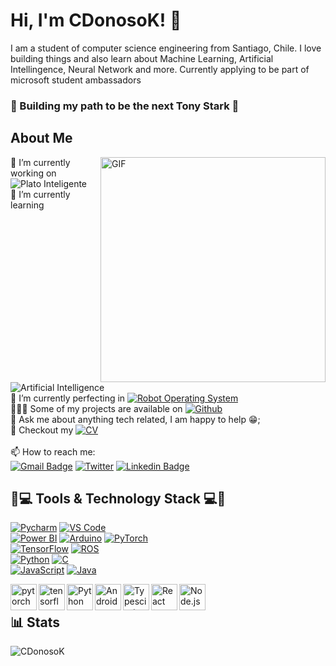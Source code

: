 # Hi, I'm CDonosoK! 👋

I am a student of computer science engineering from Santiago, Chile. I love building things and also learn about Machine Learning, Artificial Intellingence, Neural Network and more. Currently applying to be part of microsoft student ambassadors
<br>

### 🤖 Building my path to be the next Tony Stark 🤖


## About Me
<img align="right" alt="GIF" src="https://raw.githubusercontent.com/rahul-jha98/rahul-jha98/main/techstack.gif" width="360px"/>

🔭 I’m currently working on ![Plato Inteligente](https://img.shields.io/badge/-Plato%20Inteligente-brightgreen)
<br>
🌱 I’m currently learning ![Artificial Intelligence](https://img.shields.io/badge/-Artificial%20Intelligence-blue)
<br>
🌱 I’m currently perfecting in [![Robot Operating System](https://img.shields.io/badge/-Robot%20Operating%20System-orange)](https://github.com/CDonosoK/ROS)
<br>
👨🏻‍💻 Some of my projects are available on [![Github](https://img.shields.io/badge/-Proyectos-red)](https://github.com/CDonosoK/Proyectos)
<br>
💬 Ask me about anything tech related, I am happy to help 😁;
<br>
📑 Checkout my [![CV](https://img.shields.io/badge/-CV-red)](https://drive.google.com/file/d/130Zme1vj2ArvOUPon8Ze6PYi0wUF7Isl/view?usp=sharing)
<br>
<br>
📫 How to reach me:  
[![Gmail Badge](https://img.shields.io/badge/-gmail-c14438?style=for-the-badge&logo=Gmail&logoColor=ffffff)](mailto:donosoindustries@gmail.com) 
[![Twitter](https://img.shields.io/badge/twitter-1DA1F2.svg?style=for-the-badge&logo=twitter&logoColor=ffffff)](https://twitter.com/CDonosoK) 
[![Linkedin Badge](https://img.shields.io/badge/-CDonosoK-blue?style=flat-square&logo=Linkedin&logoColor=white&link=https://www.linkedin.com/in/clemente-donoso-krauss-154b85202/)](https://www.linkedin.com/in/clemente-donoso-krauss-154b85202/)
<br>
## 🔨💻 Tools & Technology Stack 💻🔨 

[![Pycharm](https://img.shields.io/badge/IDE-PyCharm-yellow?style=flat-square&logo=JetBrains)](https://www.jetbrains.com/pycharm/)
[![VS Code](https://img.shields.io/badge/IDE-VSCode-cyan?style=flat-square&logo=Visual-studio-code)](https://code.visualstudio.com/)
<br>
[![Power BI](https://img.shields.io/badge/Tool-PowerBI-green?style=flat-square&logo=Microsoft)](https://powerbi.microsoft.com/)
[![Arduino](https://img.shields.io/badge/Tool-Arduino-blue?style=flat-square&logo=Arduino)](https://www.arduino.cc/)
[![PyTorch](https://img.shields.io/badge/Tool-PyTorch-red?style=flat-square&logo=PyTorch)](https://pytorch.org/)
<br>
[![TensorFlow](https://img.shields.io/badge/Tool-TensorFlow-orange?style=flat-square&logo=TensorFlow)](https://www.tensorflow.org/)
[![ROS](https://img.shields.io/badge/Tool-ROS-white?style=flat-square&logo=ROS)](https://www.ros.org/)
<br>
[![Python](https://img.shields.io/badge/Language-Python-gray?style=flat-square&logo=Python)](https://www.python.org/)
[![C](https://img.shields.io/badge/Language-C-blue?style=flat-square&logo=C)](https://www.python.org/)
<br>
[![JavaScript](https://img.shields.io/badge/Language-JavaScript-yellow?style=flat-square&logo=JavaScript)](https://developer.mozilla.org/es/docs/Web/JavaScript)
[![Java](https://img.shields.io/badge/Language-Java-orange?style=flat-square&logo=Java)](https://www.java.com/es/)

<a href="https://pytorch.org/" target="_blank"> <img align="left" src="https://raw.githubusercontent.com/rahul-jha98/github_readme_icons/main/language_and_tools/square/pytorch/pytorch.svg" alt="pytorch" height="42px"/> </a> 
<a href="https://www.tensorflow.org" target="_blank"> <img align="left" src="https://raw.githubusercontent.com/rahul-jha98/github_readme_icons/main/language_and_tools/square/tensorflow/tensorflow.svg" alt="tensorflow" height="42px"/> </a> 
<a href="https://www.python.org" target="_blank"><img align="left" alt="Python" height ="42px" src="https://raw.githubusercontent.com/rahul-jha98/github_readme_icons/main/language_and_tools/square/python/python.svg"></a>
<a href="https://developer.android.com" target="_blank"> <img align="left" alt="Android" height ="42px" src="https://raw.githubusercontent.com/rahul-jha98/github_readme_icons/main/language_and_tools/square/android/android.svg"> </a>
<a href="https://www.typescriptlang.org/" target="_blank"><img align="left" alt="Typescirpt" height ="42px" src="https://raw.githubusercontent.com/rahul-jha98/github_readme_icons/main/language_and_tools/square/typescript/typescript.svg"></a>
<a href="https://reactjs.org/" target="_blank"> <img align="left" alt="React" height ="42px" src="https://raw.githubusercontent.com/rahul-jha98/github_readme_icons/main/language_and_tools/square/react/react.svg"></a>
<a href="https://nodejs.org" target="_blank"><img align="left" alt="Node.js" height ="42px" src="https://raw.githubusercontent.com/rahul-jha98/github_readme_icons/main/language_and_tools/square/node/node.svg"></a>
<br>

## 📊 Stats

<p><img src="https://github-readme-stats.vercel.app/api?username=CDonosoK&show_icons=true&theme=dracula" alt="CDonosoK" /></p>

</a>

